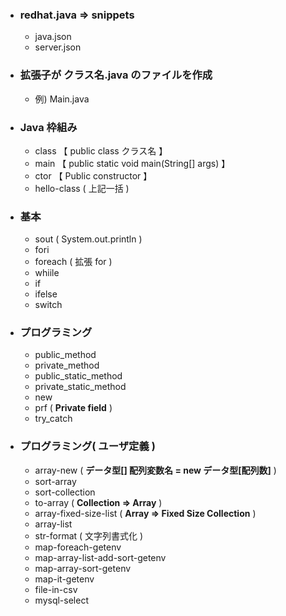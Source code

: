 - ### redhat.java => snippets
  - java.json
  - server.json

- ### 拡張子が クラス名.java のファイルを作成
  - 例) Main.java

- ### Java 枠組み
  - class 【 public class クラス名 】
  - main  【 public static void main(String[] args) 】
  - ctor  【 Public constructor 】
  - hello-class ( 上記一括 )

- ### 基本
  - sout ( System.out.println )
  - fori
  - foreach ( 拡張 for )
  - whiile
  - if
  - ifelse
  - switch

- ### プログラミング
  - public_method
  - private_method
  - public_static_method
  - private_static_method
  - new
  - prf ( **Private field** )
  - try_catch

- ### プログラミング( ユーザ定義 )
  - array-new ( **データ型[] 配列変数名 = new データ型[配列数]** ) 
  - sort-array
  - sort-collection
  - to-array ( **Collection => Array** )
  - array-fixed-size-list ( **Array => Fixed Size Collection** )
  - array-list
  - str-format ( 文字列書式化 )
  - map-foreach-getenv
  - map-array-list-add-sort-getenv
  - map-array-sort-getenv
  - map-it-getenv
  - file-in-csv
  - mysql-select
